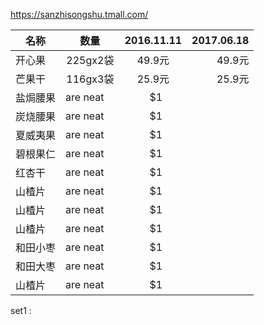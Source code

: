 https://sanzhisongshu.tmall.com/
 
 
| 名称 |  数量  | 2016.11.11 | 2017.06.18 |
| --- |  :---: | :-------: | -----------:|
| 开心果 | 225gx2袋 | 49.9元 | 49.9元 |
| 芒果干 | 116gx3袋 | 25.9元 | 25.9元 |
| 盐焗腰果 | are neat      |    $1 |
| 炭烧腰果 | are neat      |    $1 |
| 夏威夷果 | are neat      |    $1 |
| 碧根果仁 | are neat      |    $1 |
| 红杏干 | are neat      |    $1 |
| 山楂片 | are neat      |    $1 |
| 山楂片 | are neat      |    $1 |
| 山楂片 | are neat      |    $1 |
| 和田小枣 | are neat      |    $1 |
| 和田大枣 | are neat      |    $1 |
| 山楂片 | are neat      |    $1 |
  
set1 : 
